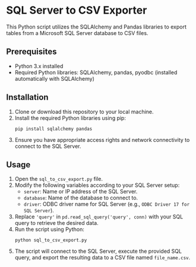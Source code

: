 # SQL Server to CSV Exporter

This Python script utilizes the SQLAlchemy and Pandas libraries to export tables from a Microsoft SQL Server database to CSV files.

## Prerequisites

- Python 3.x installed
- Required Python libraries: SQLAlchemy, pandas, pyodbc (installed automatically with SQLAlchemy)

## Installation

1. Clone or download this repository to your local machine.
2. Install the required Python libraries using pip:
    ```
    pip install sqlalchemy pandas
    ```
3. Ensure you have appropriate access rights and network connectivity to connect to the SQL Server.

## Usage

1. Open the `sql_to_csv_export.py` file.
2. Modify the following variables according to your SQL Server setup:
    - `server`: Name or IP address of the SQL Server.
    - `database`: Name of the database to connect to.
    - `driver`: ODBC driver name for SQL Server (e.g., `ODBC Driver 17 for SQL Server`).
3. Replace `'query'` in `pd.read_sql_query('query', conn)` with your SQL query to retrieve the desired data.
4. Run the script using Python:
    ```
    python sql_to_csv_export.py
    ```
5. The script will connect to the SQL Server, execute the provided SQL query, and export the resulting data to a CSV file named `file_name.csv`.
